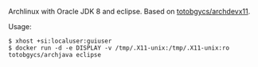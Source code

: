 Archlinux with Oracle JDK 8 and eclipse. Based on 
[totobgycs/archdevx11](https://registry.hub.docker.com/u/totobgycs/archdevx11/). 

Usage:

```
$ xhost +si:localuser:guiuser
$ docker run -d -e DISPLAY -v /tmp/.X11-unix:/tmp/.X11-unix:ro totobgycs/archjava eclipse
```
